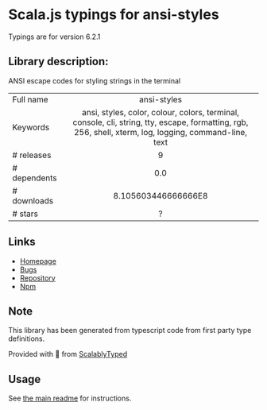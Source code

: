 
# Scala.js typings for ansi-styles

Typings are for version 6.2.1

## Library description:
ANSI escape codes for styling strings in the terminal

|                    |                 |
| ------------------ | :-------------: |
| Full name          | ansi-styles |
| Keywords           | ansi, styles, color, colour, colors, terminal, console, cli, string, tty, escape, formatting, rgb, 256, shell, xterm, log, logging, command-line, text |
| # releases         | 9 |
| # dependents       | 0.0 |
| # downloads        | 8.105603446666666E8 |
| # stars            | ? |

## Links
- [Homepage](https://github.com/chalk/ansi-styles#readme)
- [Bugs](https://github.com/chalk/ansi-styles/issues)
- [Repository](https://github.com/chalk/ansi-styles)
- [Npm](https://www.npmjs.com/package/ansi-styles)
    


## Note
This library has been generated from typescript code from first party type definitions.

Provided with :purple_heart: from [ScalablyTyped](https://github.com/oyvindberg/ScalablyTyped)

## Usage
See [the main readme](../../readme.md) for instructions.


